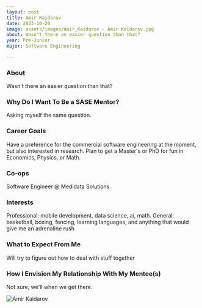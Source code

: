 ```yaml
---
layout: post
title: Amir Kaidarov 
date: 2023-10-20
image: assets/images/Amir_Kaidarov - Amir Kaidarov.jpg
about: Wasn't there an easier question than that?
year: Pre-Junior
major: Software Engineering

---
```


### About

Wasn't there an easier question than that?

### Why Do I Want To Be a SASE Mentor?

Asking myself the same question.

### Career Goals

Have a preference for the commercial software engineering at the moment, but also interested in research. Plan to get a Master's or PhD for fun in Economics, Physics, or Math.

### Co-ops

Software Engineer @ Medidata Solutions

### Interests

Professional: mobile development, data science, ai, math.
General: basketball, boxing, fencing, learning languages, and anything that would give me an adrenaline rush

### What to Expect From Me

Will try to figure out how to deal with stuff together

### How I Envision My Relationship With My Mentee(s) 

Not sure, we'll when we get there.

<div class="text-center my-5">
    <img src="https://sase-drexel.github.io/mentorship-2023/assets/images/Amir_Kaidarov - Amir Kaidarov.jpg" alt="Amir Kaidarov" class="rounded post-img" />
</div>
